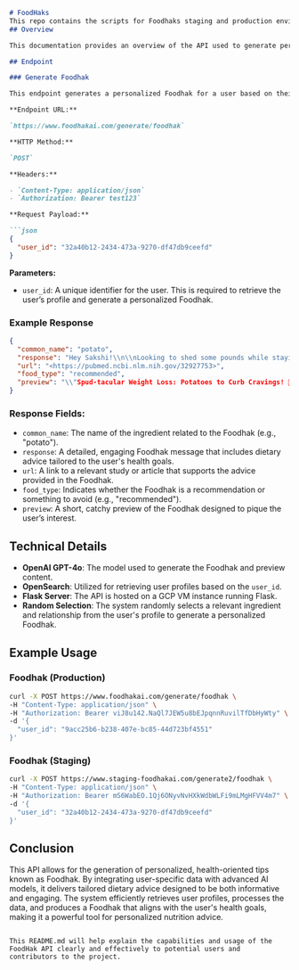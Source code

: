 ```markdown
# FoodHaks
This repo contains the scripts for Foodhaks staging and production environment.
## Overview

This documentation provides an overview of the API used to generate personalized food-related tips, known as "Foodhak." The API leverages GPT-4o, a Large Language Model (LLM) from OpenAI, to create these tips based on a user’s health goals, dietary preferences, and specific ingredients. The system utilizes OpenSearch for retrieving user profiles and is hosted on a Google Cloud Platform (GCP) VM instance running a Flask server.

## Endpoint

### Generate Foodhak

This endpoint generates a personalized Foodhak for a user based on their profile information stored in OpenSearch. The Foodhak includes practical dietary advice, a relevant URL, and a preview description.

**Endpoint URL:**

`https://www.foodhakai.com/generate/foodhak`

**HTTP Method:**

`POST`

**Headers:**

- `Content-Type: application/json`
- `Authorization: Bearer test123`

**Request Payload:**

```json
{
  "user_id": "32a40b12-2434-473a-9270-df47db9ceefd"
}
```

**Parameters:**

- `user_id`: A unique identifier for the user. This is required to retrieve the user’s profile and generate a personalized Foodhak.

### Example Response

```json
{
  "common_name": "potato",
  "response": "Hey Sakshi!\\n\\nLooking to shed some pounds while staying satisfied? Here's a simple yet super effective food hack for you: Embrace the power of potatoes! 🍠\\n\\n**Foodhak Alert: Preload with Potatoes for Weight Loss**\\n\\n**Why Potatoes?** They're not just comfort food, but they are also amazing at keeping you full for longer. Potatoes improve satiety, which means they help curb those pesky hunger pangs.\\n\\n**How to Use This Hack:**\\n- **Start a Meal with a Small Potato Dish**: Enjoying a small serving of boiled or baked potatoes before your main meal can help you feel fuller and reduce overall calorie intake.\\n- **Healthy Preparation Matters**: Keep it healthy by avoiding frying. Instead, try boiling, baking, or steaming your potatoes. Spice them up with herbs, a squeeze of lemon, or a sprinkle of your favorite low-calorie seasonings.\\n- **Pair with Protein**: Combine with a source of lean protein for a balanced, satisfying start to your meal.\\n\\n**Benefits of Potatoes:**\\n- **Rich in Fiber**: Keeps your digestive system happy.\\n- **High in Vitamins and Minerals**: Packed with Vitamin C, potassium, and Vitamin B6.\\n- **Low-Calorie but Filling**: Helps you manage weight without feeling deprived.\\n\\nSo next time you're prepping your meals, think potatoes! They might just become your new go-to for a delicious, satisfying start that supports your weight loss goals.\\n\\nHappy, healthy eating!\\n\\n👩‍🍳✨",
  "url": "<https://pubmed.ncbi.nlm.nih.gov/32927753>",
  "food_type": "recommended",
  "preview": "\\"Spud-tacular Weight Loss: Potatoes to Curb Cravings! 🥔✨\\""
}
```

### Response Fields:

- `common_name`: The name of the ingredient related to the Foodhak (e.g., "potato").
- `response`: A detailed, engaging Foodhak message that includes dietary advice tailored to the user's health goals.
- `url`: A link to a relevant study or article that supports the advice provided in the Foodhak.
- `food_type`: Indicates whether the Foodhak is a recommendation or something to avoid (e.g., "recommended").
- `preview`: A short, catchy preview of the Foodhak designed to pique the user’s interest.

## Technical Details

- **OpenAI GPT-4o**: The model used to generate the Foodhak and preview content.
- **OpenSearch**: Utilized for retrieving user profiles based on the `user_id`.
- **Flask Server**: The API is hosted on a GCP VM instance running Flask.
- **Random Selection**: The system randomly selects a relevant ingredient and relationship from the user's profile to generate a personalized Foodhak.

## Example Usage

### Foodhak (Production)

```bash
curl -X POST https://www.foodhakai.com/generate/foodhak \
-H "Content-Type: application/json" \
-H "Authorization: Bearer viJ8u142.NaQl7JEW5u8bEJpqnnRuvilTfDbHyWty" \
-d '{
  "user_id": "9acc25b6-b238-407e-bc85-44d723bf4551"
}'
```

### Foodhak (Staging)

```bash
curl -X POST https://www.staging-foodhakai.com/generate2/foodhak \
-H "Content-Type: application/json" \
-H "Authorization: Bearer mS6WabEO.1Qj6ONyvNvHXkWdbWLFi9mLMgHFVV4m7" \
-d '{
  "user_id": "32a40b12-2434-473a-9270-df47db9ceefd"
}'
```

## Conclusion

This API allows for the generation of personalized, health-oriented tips known as Foodhak. By integrating user-specific data with advanced AI models, it delivers tailored dietary advice designed to be both informative and engaging. The system efficiently retrieves user profiles, processes the data, and produces a Foodhak that aligns with the user's health goals, making it a powerful tool for personalized nutrition advice.
```

This README.md will help explain the capabilities and usage of the FoodHak API clearly and effectively to potential users and contributors to the project.
